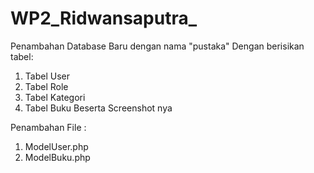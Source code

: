 # WP2_Ridwansaputra_
 
Penambahan Database Baru dengan nama "pustaka"
Dengan berisikan tabel:
1. Tabel User
2. Tabel Role
3. Tabel Kategori
4. Tabel Buku
Beserta Screenshot nya

Penambahan File :
1. ModelUser.php
2. ModelBuku.php
